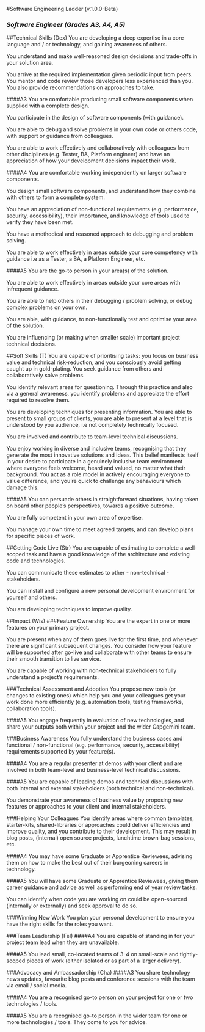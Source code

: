 #Software Engineering Ladder (v.1.0.0-Beta)
### _Software Engineer (Grades A3, A4, A5)_

##Technical Skills (Dex)
You are developing a deep expertise in a core language and / or technology, and gaining awareness of others.

You understand and make well-reasoned design decisions and trade-offs in your solution area.

You arrive at the required implementation given periodic input from peers. You mentor and code review those developers less experienced than you. You also provide recommendations on approaches to take.

####A3
You are comfortable producing small software components when supplied with a complete design.

You participate in the design of software components (with guidance).

You are able to debug and solve problems in your own code or others code, with support or guidance from colleagues.

You are able to work effectively and collaboratively with colleagues from other disciplines (e.g. Tester, BA, Platform engineer) and have an appreciation of how your development decisions impact their work.


####A4
You are comfortable working independently on larger software components.

You design small software components, and understand how they combine with others to form a complete system.

You have an appreciation of non-functional requirements (e.g. performance, security, accessibility), their importance, and knowledge of tools used to verify they have been met. 

You have a methodical and reasoned approach to debugging and problem solving.

You are able to work effectively in areas outside your core competency with guidance i.e as a Tester, a BA, a Platform Engineer, etc.

####A5
You are the go-to person in your area(s) of the solution.

You are able to work effectively in areas outside your core areas with infrequent guidance.

You are able to help others in their debugging / problem solving, or debug complex problems on your own.

You are able, with guidance, to non-functionally test and optimise your area of the solution.

You are influencing (or making when smaller scale) important project technical decisions.

##Soft Skills (T)
You are capable of prioritising tasks: you focus on business value and technical risk-reduction, and you consciously avoid getting caught up in gold-plating. You seek guidance from others and collaboratively solve problems.

You identify relevant areas for questioning.  Through this practice and also via a general awareness, you identify problems and appreciate the effort required to resolve them.

You are developing techniques for presenting information. You are able to present to small groups of clients, you are able to present at a level that is understood by you audience, i.e not completely technically focused.

You are involved and contribute to team-level technical discussions. 

You enjoy working in diverse and inclusive teams, recognising that they generate the most innovative solutions and ideas. This belief manifests itself in your desire to participate in a genuinely inclusive team environment where everyone feels welcome, heard and valued, no matter what their background. You act as a role model in actively encouraging everyone to value difference, and you’re quick to challenge any behaviours which damage this.

####A5
You can persuade others in straightforward situations, having taken on board other people’s perspectives, towards a positive outcome.

You are fully competent in your own area of expertise.

You manage your own time to meet agreed targets, and can develop plans for specific pieces of work.

##Getting Code Live (Str)
You are capable of estimating to complete a well-scoped task and have a good knowledge of the architecture and existing code and technologies.

You can communicate these estimates to other - non-technical - stakeholders.

You can install and configure a new personal development environment for yourself and others.

You are developing techniques to improve quality.

##Impact (Wis)
###Feature Ownership
You are the expert in one or more features on your primary project.

You are present when any of them goes live for the first time, and whenever there are significant subsequent changes. You consider how your feature will be supported after go-live and collaborate with other teams to ensure their smooth transition to live service.

You are capable of working with non-technical stakeholders to fully understand a project’s requirements.

###Technical Assessment and Adoption
You propose new tools (or changes to existing ones) which help you and your colleagues get your work done more efficiently (e.g. automation tools, testing frameworks, collaboration tools).

####A5
You engage frequently in evaluation of new technologies, and share your outputs both within your project and the wider Capgemini team.

###Business Awareness
You fully understand the business cases and functional / non-functional (e.g. performance, security, accessibility) requirements supported by your feature(s).  

####A4
You are a regular presenter at demos with your client and are involved in both team-level and business-level technical discussions. 

####A5
You are capable of leading demos and technical discussions with both internal and external stakeholders (both technical and non-technical). 

You demonstrate your awareness of business value by proposing new features or approaches to your client and internal stakeholders.

###Helping Your Colleagues
You identify areas where common templates, starter-kits, shared-libraries or approaches could deliver efficiencies and improve quality, and you contribute to their development.  This may result in blog posts, (internal) open source projects, lunchtime brown-bag sessions, etc.

####A4
You may have some Graduate or Apprentice Reviewees, advising them on how to make the best out of their burgeoning careers in technology.

####A5
You will have some Graduate or Apprentice Reviewees, giving them career guidance and advice as well as performing end of year review tasks.

You can identify when code you are working on could be open-sourced (internally or externally) and seek approval to do so.

###Winning New Work
You plan your personal development to ensure you have the right skills for the roles you want.

###Team Leadership (Fel)
####A4 
You are capable of standing in for your project team lead when they are unavailable.

####A5
You lead small, co-located teams of 3-4 on small-scale and tightly-scoped pieces of work (either isolated or as part of a larger delivery).

###Advocacy and Ambassadorship (Cha)
####A3
You share technology news updates, favourite blog posts and conference sessions with the team via email / social media.

####A4 
You are a recognised go-to person on your project for one or two technologies / tools.

####A5
You are a recognised go-to person in the wider team for one or more technologies / tools. They come to you for advice.
